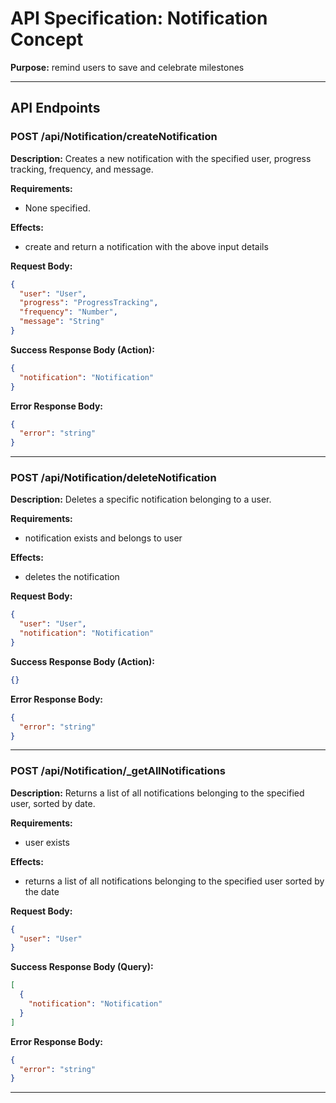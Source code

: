 # API Specification: Notification Concept

**Purpose:** remind users to save and celebrate milestones

---

## API Endpoints

### POST /api/Notification/createNotification

**Description:** Creates a new notification with the specified user, progress tracking, frequency, and message.

**Requirements:**
- None specified.

**Effects:**
- create and return a notification with the above input details

**Request Body:**
```json
{
  "user": "User",
  "progress": "ProgressTracking",
  "frequency": "Number",
  "message": "String"
}
```

**Success Response Body (Action):**
```json
{
  "notification": "Notification"
}
```

**Error Response Body:**
```json
{
  "error": "string"
}
```

---

### POST /api/Notification/deleteNotification

**Description:** Deletes a specific notification belonging to a user.

**Requirements:**
- notification exists and belongs to user

**Effects:**
- deletes the notification

**Request Body:**
```json
{
  "user": "User",
  "notification": "Notification"
}
```

**Success Response Body (Action):**
```json
{}
```

**Error Response Body:**
```json
{
  "error": "string"
}
```

---

### POST /api/Notification/\_getAllNotifications

**Description:** Returns a list of all notifications belonging to the specified user, sorted by date.

**Requirements:**
- user exists

**Effects:**
- returns a list of all notifications belonging to the specified user sorted by the date

**Request Body:**
```json
{
  "user": "User"
}
```

**Success Response Body (Query):**
```json
[
  {
    "notification": "Notification"
  }
]
```

**Error Response Body:**
```json
{
  "error": "string"
}
```

---
